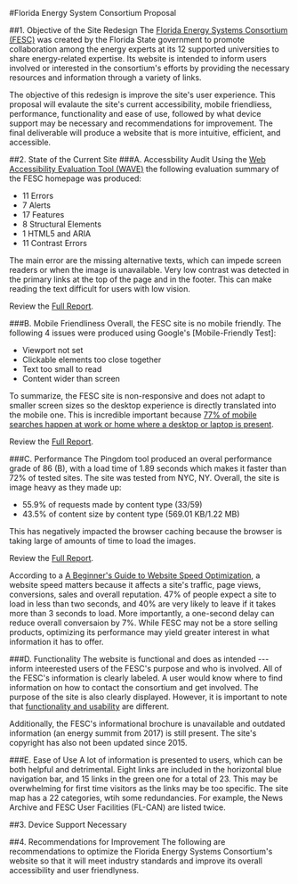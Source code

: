 #Florida Energy System Consortium Proposal

##1. Objective of the Site Redesign
The [Florida Energy Systems Consortium (FESC)](http://floridaenergy.ufl.edu/) was created by the Florida State government to promote collaboration among the energy experts at its 12 supported universities to share energy-related expertise. Its website is intended to inform users involved or interested in the consortium's efforts by providing the necessary resources and information through a variety of links.

The objective of this redesign is improve the site's user experience. This proposal will evalaute the site's current accessibility, mobile friendliess, performance, functionality and ease of use, followed by what device support may be necessary and recommendations for improvement. The final deliverable will produce a website that is more intuitive, efficient, and accessible.

##2. State of the Current Site
###A. Accessbility Audit
Using the [Web Accessibility Evaluation Tool (WAVE)](http://wave.webaim.org/) the following evaluation summary of the FESC homepage was produced:
* 11 Errors
* 7 Alerts
* 17 Features
* 8 Structural Elements
* 1 HTML5 and ARIA
* 11 Contrast Errors

The main error are the missing alternative texts, which can impede screen readers or when the image is unavailable. Very low contrast was detected in the primary links at the top of the page and in the footer. This can make reading the text difficult for users with low vision. 

Review the [Full Report](http://wave.webaim.org/report#/http://floridaenergy.ufl.edu/).

###B. Mobile Friendliness
Overall, the FESC site is no mobile friendly. The following 4 issues were produced using Google's [Mobile-Friendly Test]:
* Viewport not set
* Clickable elements too close together
* Text too small to read
* Content wider than screen

To summarize, the FESC site is non-responsive and does not adapt to smaller screen sizes so the desktop experience is directly translated into the mobile one. This is incredible important because [77% of mobile searches happen at work or home where a desktop or laptop is present](http://www.openvine.com/small-business-internet-blog/why-does-responsive-design-matter).

Review the [Full Report](https://search.google.com/test/mobile-friendly?id=Tv9Qmr6Ps6DZDmQ12_04_g).

###C. Performance
The Pingdom tool produced an overal performance grade of 86 (B), with a load time of 1.89 seconds which makes it faster than 72% of tested sites. The site was tested from NYC, NY. Overall, the site is image heavy as they made up:
* 55.9% of requests made by content type (33/59)
* 43.5% of content size by content type (569.01 KB/1.22 MB)

This has negatively impacted the browser caching because the browser is taking large of amounts of time to load the images. 

Review the [Full Report](https://tools.pingdom.com/#!/cEQOGo/http://floridaenergy.ufl.edu/).

According to a [A Beginner's Guide to Website Speed Optimization](https://firstsiteguide.com/website-speed/), a website speed matters because it affects a site's traffic, page views, conversions, sales and overall reputation. 47% of people expect a site to load in less than two seconds, and 40% are very likely to leave if it takes more than 3 seconds to load. More importantly, a one-second delay can reduce overall conversaion by 7%. While FESC may not be a store selling products, optimizing its performance may yield greater interest in what information it has to offer.

###D. Functionality
The website is functional and does as intended --- inform inteerested users of the FESC's purpose and who is involved. All of the FESC's information is clearly labeled. A user would know where to find information on how to contact the consortium and get involved. The purpose of the site is also clearly displayed. However, it is important to note that [functionality and usability](https://www.qualitestgroup.com/white-papers/functional-testing-vs-usability-testing/) are different.

Additionally, the FESC's informational brochure is unavailable and outdated information (an energy summit from 2017) is still present. The site's copyright has also not been updated since 2015.

###E. Ease of Use
A lot of information is presented to users, which can be both helpful and detrimental. Eight links are included in the horizontal blue navigation bar, and 15 links in the green one for a total of 23. This may be overwhelming for first time visitors as the links may be too specific. The site map has a 22 categories, wtih some redundancies. For example, the News Archive and FESC User Facilities (FL-CAN) are listed twice.

##3. Device Support Necessary

##4. Recommendations for Improvement
The following are recommendations to optimize the Florida Energy Systems Consortium's website so that it will meet industry standards and improve its overall accessibility and user friendlyness.
